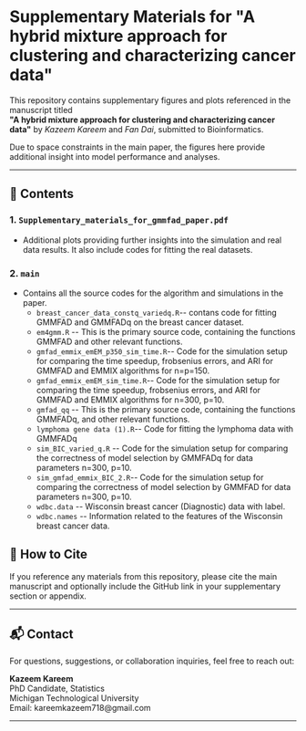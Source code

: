 # Supplementary Materials for "A hybrid mixture approach for clustering and characterizing cancer data"

This repository contains supplementary figures and plots referenced in the manuscript titled\
**"A hybrid mixture approach for clustering and characterizing cancer data"** by *Kazeem Kareem* and *Fan Dai*, submitted to Bioinformatics.

Due to space constraints in the main paper, the figures here provide additional insight into model performance and analyses.

---

## 📄 Contents

### 1. `Supplementary_materials_for_gmmfad_paper.pdf`

- Additional plots providing further insights into the simulation and real data results.  It also include codes for fitting the real datasets. 

### 2. `main`

- Contains all the source codes for the algorithm and simulations in the paper.
    - `breast_cancer_data_constq_variedq.R`-- contans code for fitting GMMFAD and GMMFADq on the breast cancer dataset.
    - `em4gmm.R` -- This is the primary source code, containing the functions GMMFAD  and other relevant functions.
    - `gmfad_emmix_emEM_p350_sim_time.R`-- Code for the simulation setup for comparing the time speedup, frobsenius errors, and ARI for GMMFAD and EMMIX algorithms for n=p=150. 
    - `gmfad_emmix_emEM_sim_time.R`-- Code for the simulation setup for comparing the time speedup, frobsenius errors, and ARI for GMMFAD and EMMIX algorithms for n=300, p=10. 
    - `gmfad_qq` -- This is the primary source code, containing the functions GMMFADq, and other relevant functions.
    - `lymphoma gene data (1).R`--  Code for fitting the lymphoma data with GMMFADq
    - `sim_BIC_varied_q.R` -- Code for the simulation setup for comparing the correctness of model selection by GMMFADq for data parameters n=300, p=10. 
    - `sim_gmfad_emmix_BIC_2.R`-- Code for the simulation setup for comparing the correctness of model selection by GMMFAD for data parameters n=300, p=10. 
    - `wdbc.data` -- Wisconsin breast cancer (Diagnostic) data with label.
    - `wdbc.names` -- Information related to the features of the Wisconsin breast cancer data.



## 🔗 How to Cite

If you reference any materials from this repository, please cite the main manuscript and optionally include the GitHub link in your supplementary section or appendix.

---

## 📬 Contact

For questions, suggestions, or collaboration inquiries, feel free to reach out:

**Kazeem Kareem**\
PhD Candidate, Statistics\
Michigan Technological University\
Email: kareemkazeem718\@gmail.com

---

